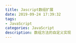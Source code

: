 ```yaml
---
title: Jascript数组扩展
date: 2019-09-24 17:39:32
tags: 
- JavaScript 
categories: JavaScript 
description: 数组方法的自定义实现
---
```



